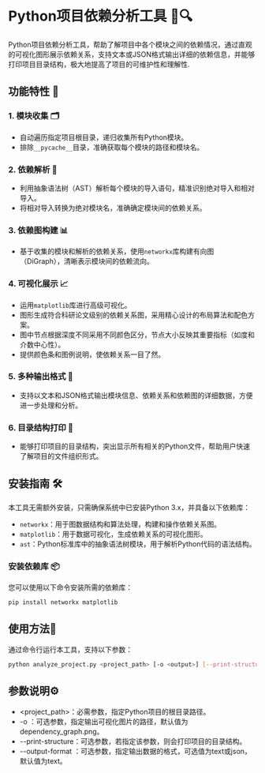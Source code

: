 # Python项目依赖分析工具 🐍🔍

Python项目依赖分析工具，帮助了解项目中各个模块之间的依赖情况，通过直观的可视化图形展示依赖关系，支持文本或JSON格式输出详细的依赖信息，并能够打印项目目录结构，极大地提高了项目的可维护性和理解性.

## 功能特性 🚀

### 1. 模块收集 🗂️
- 自动遍历指定项目根目录，递归收集所有Python模块。
- 排除`__pycache__`目录，准确获取每个模块的路径和模块名。

### 2. 依赖解析 🧩
- 利用抽象语法树（AST）解析每个模块的导入语句，精准识别绝对导入和相对导入。
- 将相对导入转换为绝对模块名，准确确定模块间的依赖关系。

### 3. 依赖图构建 📊
- 基于收集的模块和解析的依赖关系，使用`networkx`库构建有向图（DiGraph），清晰表示模块间的依赖流向。

### 4. 可视化展示 📈
- 运用`matplotlib`库进行高级可视化。
- 图形生成符合科研论文级别的依赖关系图，采用精心设计的布局算法和配色方案。
- 图中节点根据深度不同采用不同颜色区分，节点大小反映其重要指标（如度和介数中心性）。
- 提供颜色条和图例说明，使依赖关系一目了然。

### 5. 多种输出格式 💾
- 支持以文本和JSON格式输出模块信息、依赖关系和依赖图的详细数据，方便进一步处理和分析。

### 6. 目录结构打印 📂
- 能够打印项目的目录结构，突出显示所有相关的Python文件，帮助用户快速了解项目的文件组织形式。

## 安装指南 🛠️

本工具无需额外安装，只需确保系统中已安装Python 3.x，并具备以下依赖库：

- `networkx`：用于图数据结构和算法处理，构建和操作依赖关系图。
- `matplotlib`：用于数据可视化，生成依赖关系的可视化图形。
- `ast`：Python标准库中的抽象语法树模块，用于解析Python代码的语法结构。

### 安装依赖库 📦

您可以使用以下命令安装所需的依赖库：

```bash
pip install networkx matplotlib
```

## 使用方法🎯
通过命令行运行本工具，支持以下参数：

```bash
python analyze_project.py <project_path> [-o <output>] [--print-structure] [--output-format <format>]
```

## 参数说明⚙️

- <project_path>：必需参数，指定Python项目的根目录路径。
- -o <output>：可选参数，指定输出可视化图片的路径，默认值为dependency_graph.png。
- --print-structure：可选参数，若指定该参数，则会打印项目的目录结构。
- --output-format <format>：可选参数，指定输出数据的格式，可选值为text或json，默认值为text。






















